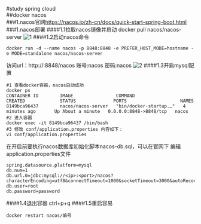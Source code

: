#study spring cloud  
##docker nacos  
###1.nacos官网<https://nacos.io/zh-cn/docs/quick-start-spring-boot.html>
###1.nacos部署
####1.1拉取nacos镜像并启动
docker pull nacos/nacos-server
![1](https://img.jbzj.com/file_images/article/202205/2022051911082451.png)
####1.2启动nacos命令
````
docker run -d --name nacos -p 8848:8848 -e PREFER_HOST_MODE=hostname -e MODE=standalone nacos/nacos-server
````
访问url：http://:8848/nacos 账号:nacos 密码:nacos
![2](https://img.jbzj.com/file_images/article/202205/2022051911082452.png)
####1.3开启mysql配置
````
#1 查看docker容器，nacos启动成功
docker ps
CONTAINER ID        IMAGE                COMMAND                  CREATED             STATUS              PORTS                    NAMES
8149bca96437        nacos/nacos-server   "bin/docker-startup.…"   4 minutes ago       Up About a minute   0.0.0.0:8848->8848/tcp   nacos
#2 进入容器
docker exec -it 8149bca96437 /bin/bash
#3 修改 conf/application.properties 内容如下：
vi conf/application.properties
````
在开启前要执行nacos数据库初始化脚本nacos-db.sql，可以在官网下
编辑application.properties文件
````
spring.datasource.platform=mysql
db.num=1
db.url.0=jdbc:mysql://<ip>:<port>/nacos?characterEncoding=utf8&connectTimeout=1000&socketTimeout=3000&autoReconnect=true
db.user=root
db.password=password
````
####1.4退出容器
ctrl+p+q
####1.5重启容易
````
docker restart nacos/编号
````